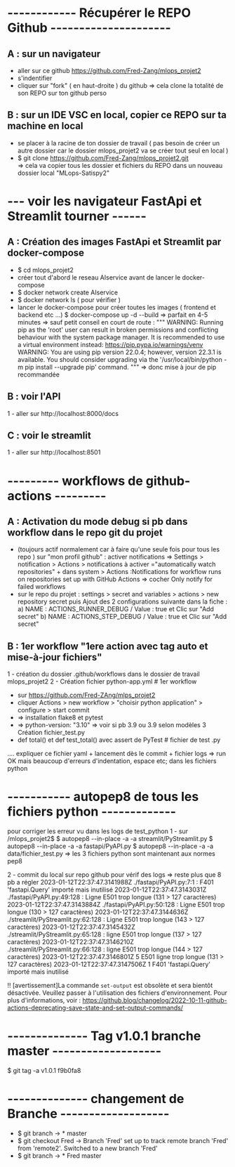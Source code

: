 # ------------ Récupérer le REPO Github --------------------- #

## A : sur un navigateur
 - aller sur ce github https://github.com/Fred-Zang/mlops_projet2
 - s'indentifier 
 - cliquer sur "fork" ( en haut-droite ) du github 
    => cela clone la totalité de son REPO sur ton github perso

## B : sur un IDE VSC en local, copier ce REPO sur ta machine en local
 - se placer à la racine de ton dossier de travail ( pas besoin de créer un autre dossier car le dossier mlops_projet2 va se créer tout seul en local )
 - $ git clone https://github.com/Fred-Zang/mlops_projet2.git  
    => cela va copier tous les dossier et fichiers du REPO dans un nouveau dossier local "MLops-Satispy2"

# --- voir les navigateur FastApi et Streamlit tourner ------ #
## A : Création des images FastApi et Streamlit par docker-compose
 - $ cd mlops_projet2
 - créer tout d'abord le reseau AIservice avant de lancer le docker-compose    
 - $ docker network create AIservice
 - $ docker network ls   ( pour vérifier )
 - lancer le docker-compose pour créer toutes les images ( frontend et backend etc ...)
    $ docker-compose up -d --build
    => parfait en 4-5 minutes
    => sauf petit conseil en court de route :
    """ WARNING: Running pip as the 'root' user can result in broken permissions and conflicting behaviour with the system package manager. 
    It is recommended to use a virtual environment instead: https://pip.pypa.io/warnings/venv
    WARNING: You are using pip version 22.0.4; however, version 22.3.1 is available.
    You should consider upgrading via the '/usr/local/bin/python -m pip install --upgrade pip' command. """
    => donc mise à jour de pip recommandée

## B : voir l'API
1 - aller sur http://localhost:8000/docs

## C :  voir le streamlit
1 - aller sur http://localhost:8501


# --------- workflows de github-actions --------- #
## A : Activation du mode debug si pb dans workflow dans le repo git du projet
* (toujours actif normalement car à faire qu'une seule fois pour tous les repo )
sur "mon profil github" : activer notifications  => Settings > notification > Actions > notifications à activer ="automatically watch repositories" + dans system > Actions :Notifications for workflow runs on repositories set up with GitHub Actions => cocher Only notify for failed workflows
* sur le repo du projet : settings > secret and variables > actions > new repository secret
puis  Ajout des 2 configurations suivante dans la fiche : 
a) NAME : ACTIONS_RUNNER_DEBUG  / Value : true  et Clic sur "Add secret"
b) NAME : ACTIONS_STEP_DEBUG  / Value : true  et Clic sur "Add secret"


## B : 1er workflow "1ere action avec tag auto et mise-à-jour fichiers"
1 - création du dossier .github/workflows dans le dossier de travail mlops_projet2
2 -	Création fichier python-app.yml  # 1er workflow
- sur https://github.com/Fred-ZAng/mlps_projet2
- cliquer Actions > new workflow > "choisir python application" > configure > start commit
-	=> installation flake8 et pytest
-	=> python-version: "3.10"  => voir si pb 3.9 ou 3.9 selon modèles
3	Création fichier_test.py
-	def total() et def test_total() avec assert de PyTest # fichier de test .py

.... expliquer ce fichier yaml + lancement dès le commit + fichier logs => run OK mais beaucoup d'erreurs 
d'indentation, espace etc; dans les fichiers python


# -----------  autopep8 de tous les fichiers python -------------
pour corriger les erreur vu dans les logs de test_python
1 - sur /mlops_projet2$ 
$ autopep8 --in-place -a -a streamlit/PyStreamlit.py
$ autopep8 --in-place -a -a fastapi/PyAPI.py
$ autopep8 --in-place -a -a data/fichier_test.py
=> les 3 fichiers python sont maintenant aux normes pep8

2 - commit du local sur repo github pour vérif des logs
=> reste plus que 8 pb a régler
2023-01-12T22:37:47.3141988Z ./fastapi/PyAPI.py:7:1 : F401 'fastapi.Query' importé mais inutilisé
2023-01-12T22:37:47.3143031Z ./fastapi/PyAPI.py:49:128 : Ligne E501 trop longue (131 > 127 caractères)
2023-01-12T22:37:47.3143884Z ./fastapi/PyAPI.py:50:128 : Ligne E501 trop longue (130 > 127 caractères)
2023-01-12T22:37:47.3144636Z ./streamlit/PyStreamlit.py:62:128 : Ligne E501 trop longue (143 > 127 caractères)
2023-01-12T22:37:47.3145432Z ./streamlit/PyStreamlit.py:65:128 : ligne E501 trop longue (137 > 127 caractères)
2023-01-12T22:37:47.3146210Z ./streamlit/PyStreamlit.py:66:128 : ligne E501 trop longue (144 > 127 caractères)
2023-01-12T22:37:47.3146801Z 5 E501 ligne trop longue (131 > 127 caractères)
2023-01-12T22:37:47.3147506Z 1 F401 'fastapi.Query' importé mais inutilisé

!! [avertissement]La commande `set-output` est obsolète et sera bientôt désactivée. Veuillez passer à l'utilisation des fichiers d'environnement. Pour plus d'informations, voir : https://github.blog/changelog/2022-10-11-github-actions-deprecating-save-state-and-set-output-commands/



# -------------- Tag v1.0.1 branche master -------------------

$ git tag -a v1.0.1 f9b0fa8



# -------------- changement de Branche -------------------

-	$ git branch  -> * master
-	$ git checkout Fred -> Branch 'Fred' set up to track remote branch 'Fred' from 'remote2'.
            Switched to a new branch 'Fred'
-	$ git branch   -> * Fred    	   master



